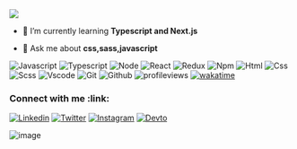 <img src="https://readme-typing-svg.herokuapp.com/?lines=Hi+Guys+👋;I'm+Emre;A+Passionate+Frontend+Developer+From+Turkey&center=true&size=25&duration=3500&width=750&pause=1500" />

- 🌱 I’m currently learning **Typescript and Next.js**

- 💬 Ask me about **css,sass,javascript**
 
 
![Javascript](https://img.shields.io/badge/JavaScript-323330?style=flat&logo=javascript&logoColor=F7DF1E)
![Typescript](https://img.shields.io/badge/-TypeScript-007ACC?style=flat&logo=typescript&logoColor=white)
![Node](https://img.shields.io/badge/Node-gray?style=flat)
![React](https://img.shields.io/badge/-React-45b8d8?style=flat&logo=react&logoColor=white)
![Redux](https://img.shields.io/badge/-Redux-764ABC?style=flat&logo=redux&logoColor=white)
![Npm](https://img.shields.io/badge/-NPM-CB3837?style=flat&logo=npm&logoColor=white)
![Html](https://img.shields.io/badge/-HTML5-E34F26?style=flat&logo=html5&logoColor=white)
![Css](https://img.shields.io/badge/CSS3-1572B6?style=flat&logo=css3&logoColor=white)
![Scss](https://img.shields.io/badge/-Sass-CC6699?style=flat&logo=sass&logoColor=white)
![Vscode](https://img.shields.io/badge/Visual_Studio_Code-0078D4?style=flat&logo=visual%20studio%20code&logoColor=white)
![Git](https://img.shields.io/badge/GIT-E44C30?style=flat&logo=git&logoColor=white)
![Github](https://img.shields.io/badge/-Github_Actions-2088FF?style=flat&logo=github-actions&logoColor=white)
![profileviews](https://komarev.com/ghpvc/?username=emrekaradag11&label=Profile%20views&color=0e75b6&style=flat)
[![wakatime](https://wakatime.com/badge/user/d9ec3337-f1fb-426d-a117-878d0b7e5715.svg)](https://wakatime.com/@d9ec3337-f1fb-426d-a117-878d0b7e5715)

<h3 align="left">Connect with me :link:</h3>

[![Linkedin](https://img.shields.io/badge/LinkedIn-0077B5?style=for-the-badge&logo=linkedin&logoColor=white)](https://www.linkedin.com/in/emrekaradag)
[![Twitter](https://img.shields.io/badge/Twitter-1DA1F2?style=for-the-badge&logo=twitter&logoColor=white)](https://twitter.com/emrekradag)
[![Instagram](https://img.shields.io/badge/instagram-%23E4405F.svg?style=for-the-badge&logo=Instagram&logoColor=white)](https://www.instagram.com/emree_karadag/)
[![Devto](https://img.shields.io/badge/dev.to-0A0A0A?style=for-the-badge&logo=devdotto&logoColor=white)](https://dev.to/emrekaradag11)


![image](https://www.codewars.com/users/emrekaradag11/badges/large)

